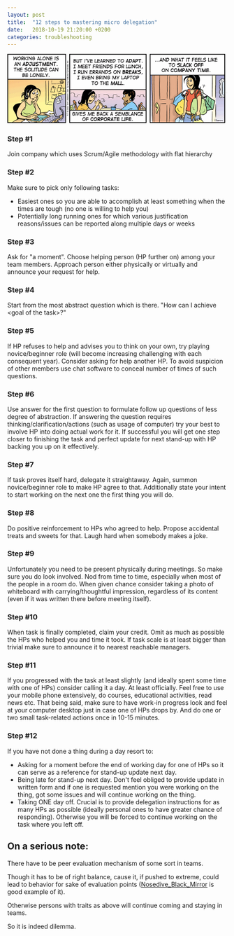 ```yaml
---
layout: post
title:  "12 steps to mastering micro delegation"
date:   2018-10-19 21:20:00 +0200
categories: troubleshooting
---
```


![GitHub Logo](/assets/slack-off.gif)

### Step #1
Join company which uses Scrum/Agile methodology with flat hierarchy

### Step #2
Make sure to pick only following tasks:
- Easiest ones so you are able to accomplish at least something when the times are tough (no one is willing to help you)
- Potentially long running ones for which various justification reasons/issues can be reported along multiple days or weeks

### Step #3
Ask for "a moment".
Choose helping person (HP further on) among your team members. Approach person either physically or virtually and announce your request for help.

### Step #4
Start from the most abstract question which is there. "How can I achieve \<goal of the task\>?"

### Step #5
If HP refuses to help and advises you to think on your own, try playing novice/beginner role (will become increasing challenging with each consequent year). Consider asking for help another HP. To avoid suspicion of other members use chat software to conceal number of times of such questions.

### Step #6
Use answer for the first question to formulate follow up questions of less degree of abstraction. If answering the question requires thinking/clarification/actions (such as usage of computer) try your best to involve HP into doing actual work for it. If successful you will get one step closer to finishing the task and perfect update for next stand-up with HP backing you up on it effectively.

### Step #7
If task proves itself hard, delegate it straightaway. Again, summon novice/beginner role to make HP agree to that. Additionally state your intent to start working on the next one the first thing you will do.

### Step #8
Do positive reinforcement to HPs who agreed to help. Propose accidental treats and sweets for that. Laugh hard when somebody makes a joke.

### Step #9
Unfortunately you need to be present physically during meetings. So make sure you do look involved. Nod from time to time, especially when most of the people in a room do. When given chance consider taking a photo of whiteboard with carrying/thoughtful impression, regardless of its content (even if it was written there before meeting itself).

### Step #10
When task is finally completed, claim your credit. Omit as much as possible the HPs who helped you and time it took. If task scale is at least bigger than trivial make sure to announce it to nearest reachable managers.

### Step #11
If you progressed with the task at least slightly (and ideally spent some time with one of HPs) consider calling it a day. At least officially. Feel free to use your mobile phone extensively, do courses, educational activities, read news etc. That being said, make sure to have work-in progress look and feel at your computer desktop just in case one of HPs drops by. And do one or two small task-related actions once in 10-15 minutes.

### Step #12
If you have not done a thing during a day resort to:

- Asking for a moment before the end of working day for one of HPs so it can serve as a reference for stand-up update next day.
- Being late for stand-up next day. Don't feel obliged to provide update in written form and if one is requested mention you were working on the thing, got some issues and will continue working on the thing.
- Taking ONE day off. Crucial is to provide delegation instructions for as many HPs as possible (ideally personal ones to have greater chance of responding). Otherwise you will be forced to continue working on the task where you left off.


## On a serious note:
There have to be peer evaluation mechanism of some sort in teams.

Though it has to be of right balance, cause it, if pushed to extreme, could lead to behavior for sake of evaluation points ([Nosedive_Black_Mirror](https://en.wikipedia.org/wiki/Nosedive_(Black_Mirror)) is good example of it).

Otherwise persons with traits as above will continue coming  and staying in teams.

So it is indeed dilemma.